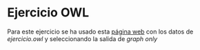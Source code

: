 # Ejercicio OWL
Para este ejercicio se ha usado esta [página web](https://www.w3.org/RDF/Validator/) con los datos de *ejercicio.owl* y seleccionando la salida de *graph only*
